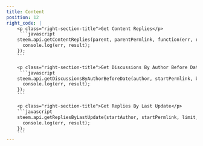 ```yaml
---
title: Content
position: 12
right_code: |
    <p class="right-section-title">Get Content Replies</p>
     ```javascript
    steem.api.getContentReplies(parent, parentPermlink, function(err, result) {
      console.log(err, result);
    });
    ```

    <p class="right-section-title">Get Discussions By Author Before Date</p>
     ```javascript
    steem.api.getDiscussionsByAuthorBeforeDate(author, startPermlink, beforeDate, limit, function(err, result) {
      console.log(err, result);
    });
    ```

    <p class="right-section-title">Get Replies By Last Update</p>
    ```javascript
    steem.api.getRepliesByLastUpdate(startAuthor, startPermlink, limit, function(err, result) {
      console.log(err, result);
    });
    ```
---
```

